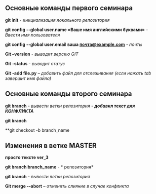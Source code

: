 ## Основные команды первого семинара

**git init** - *инициализация локального репозитория*

**git config --global user.name «Ваше имя английскими буквами»** - *Ввести имя пользователя*

**git config --global user.email ваша почта@example.com** - *почты*

**Git –version** - *выводит версию GIT*

**Git -status** - *выводит статус*

**Git -add file.py**  – *добавить файл для отслеживания (если нажать tab завершит имя файла)*

## Основные команды второго семинара

**git branch** - *вывести ветки репозитория* - ***добавил текст для КОНФЛИКТА***

**git branch** 

**git checkout -b branch_name

## Изменения в ветке MASTER

**просто тексте ver_3**

**git branch branch_name** - * репозитория*

**git branch** - *вывести ветки репозитория*

**Git merge --abort** – *отменить слияние в случае конфликта*